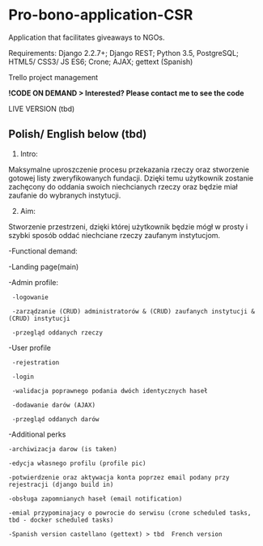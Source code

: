 # Pro-bono-application-CSR

Application that facilitates giveaways to NGOs.

Requirements: 
Django 2.2.7+; Django REST; Python 3.5, PostgreSQL; HTML5/ CSS3/ JS ES6; Crone; AJAX; gettext (Spanish)

Trello project management 

**!CODE ON DEMAND > Interested? Please contact me to see the code**

LIVE VERSION (tbd)

## Polish/ English below (tbd)

1. Intro:

Maksymalne uproszczenie procesu przekazania rzeczy oraz stworzenie gotowej listy zweryfikowanych fundacji. Dzięki temu użytkownik zostanie zachęcony do oddania swoich niechcianych rzeczy oraz będzie miał zaufanie do wybranych instytucji. 

2. Aim:

Stworzenie przestrzeni, dzięki której użytkownik będzie mógł w prosty i szybki sposób oddać niechciane rzeczy zaufanym instytucjom.


-Functional demand:

-Landing page(main)

-Admin profile:

     -logowanie
     
     -zarządzanie (CRUD) administratorów & (CRUD) zaufanych instytucji & (CRUD) instytucji
     
     -przegląd oddanych rzeczy
     
-User profile

     -rejestration
     
     -login
     
     -walidacja poprawnego podania dwóch identycznych haseł
     
     -dodawanie darów (AJAX)
     
     -przegląd oddanych darów
     
-Additional perks

    -archiwizacja darow (is taken)
    
    -edycja własnego profilu (profile pic)
    
    -potwierdzenie oraz aktywacja konta poprzez email podany przy rejestracji (django build in)
    
    -obsługa zapomnianych haseł (email notification)
    
    -emial przypominajacy o powrocie do serwisu (crone scheduled tasks, tbd - docker scheduled tasks)
    
    -Spanish version castellano (gettext) > tbd  French version
    
    
     


